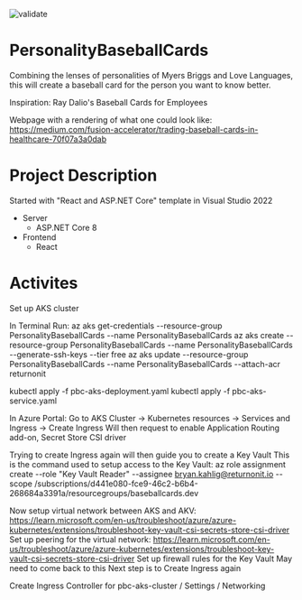 ![validate](https://github.com/bryankahlig/PersonalityBaseballCards/actions/workflows/ci.yml/badge.svg)

# PersonalityBaseballCards
Combining the lenses of personalities of Myers Briggs and Love Languages, this will create a baseball card for the person you want to know better.

Inspiration:
Ray Dalio's Baseball Cards for Employees

Webpage with a rendering of what one could look like:
https://medium.com/fusion-accelerator/trading-baseball-cards-in-healthcare-70f07a3a0dab

# Project Description

Started with "React and ASP.NET Core" template in Visual Studio 2022

* Server
  * ASP.NET Core 8
* Frontend
  * React

# Activites
Set up AKS cluster

In Terminal Run:
az aks get-credentials --resource-group PersonalityBaseballCards --name PersonalityBaseballCards
az aks create --resource-group PersonalityBaseballCards --name PersonalityBaseballCards --generate-ssh-keys --tier free
az aks update --resource-group PersonalityBaseballCards --name PersonalityBaseballCards --attach-acr returnonit

kubectl apply -f pbc-aks-deployment.yaml
kubectl apply -f pbc-aks-service.yaml

In Azure Portal:
Go to AKS Cluster -> Kubernetes resources -> Services and Ingress -> Create Ingress
Will then request to enable Application Routing add-on, Secret Store CSI driver

Trying to create Ingress again will then guide you to create a Key Vault
This is the command used to setup access to the Key Vault:
az role assignment create --role "Key Vault Reader" --assignee bryan.kahlig@returnonit.io --scope /subscriptions/d441e080-fce9-46c2-b6b4-268684a3391a/resourcegroups/baseballcards.dev

Now setup virtual network between AKS and AKV: https://learn.microsoft.com/en-us/troubleshoot/azure/azure-kubernetes/extensions/troubleshoot-key-vault-csi-secrets-store-csi-driver
Set up peering for the virtual network: https://learn.microsoft.com/en-us/troubleshoot/azure/azure-kubernetes/extensions/troubleshoot-key-vault-csi-secrets-store-csi-driver
Set up firewall rules for the Key Vault
May need to come back to this
Next step is to Create Ingress again

Create Ingress Controller for pbc-aks-cluster / Settings / Networking
